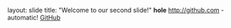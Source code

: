layout: slide
title: "Welcome to our second slide!"
**hole** 
http://github.com - automatic!
[GitHub](http://github.com)
